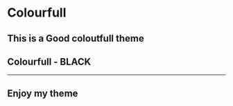 # Colourfull
     
## This is a Good coloutfull theme 
## Colourfull - BLACK
---
<!-- ![BLACK](/black.png)
## Colourfull - RED

---
![RED](/red.png)
## Colourfull - BLUE
---
![BLUE](/blue.png)
## Colourfull - GRAY
---
![GRAY](/gray.png)
## Colourfull - PINK
---
![PINK](/pink.png)
## Colourfull - PURPLE
---
![PURPLE](/purple.png) -->


**Enjoy my theme**
---